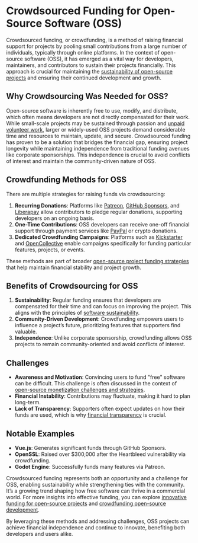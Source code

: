 # Crowdsourced Funding for Open-Source Software (OSS)

Crowdsourced funding, or crowdfunding, is a method of raising financial support for projects by pooling small contributions from a large number of individuals, typically through online platforms. In the context of open-source software (OSS), it has emerged as a vital way for developers, maintainers, and contributors to sustain their projects financially. This approach is crucial for maintaining the [sustainability of open-source projects](https://www.license-token.com/wiki/sustainable-funding-open-source) and ensuring their continued development and growth.

## Why Crowdsourcing Was Needed for OSS?

Open-source software is inherently free to use, modify, and distribute, which often means developers are not directly compensated for their work. While small-scale projects may be sustained through passion and [unpaid volunteer work](https://www.license-token.com/wiki/unpaid-volunteer-work), larger or widely-used OSS projects demand considerable time and resources to maintain, update, and secure. Crowdsourced funding has proven to be a solution that bridges the financial gap, ensuring project longevity while maintaining independence from traditional funding avenues like corporate sponsorships. This independence is crucial to avoid conflicts of interest and maintain the community-driven nature of OSS.

## Crowdfunding Methods for OSS

There are multiple strategies for raising funds via crowdsourcing:

1. **Recurring Donations**: Platforms like [Patreon](https://www.patreon.com/), [GitHub Sponsors](https://github.com/sponsors), and [Liberapay](https://liberapay.com/) allow contributors to pledge regular donations, supporting developers on an ongoing basis.
2. **One-Time Contributions**: OSS developers can receive one-off financial support through payment services like [PayPal](https://www.paypal.com/) or crypto donations.
3. **Dedicated Crowdfunding Campaigns**: Platforms such as [Kickstarter](https://www.kickstarter.com/) and [OpenCollective](https://opencollective.com/) enable campaigns specifically for funding particular features, projects, or events.

These methods are part of broader [open-source project funding strategies](https://www.license-token.com/wiki/open-source-project-funding-strategies) that help maintain financial stability and project growth.

## Benefits of Crowdsourcing for OSS

1. **Sustainability**: Regular funding ensures that developers are compensated for their time and can focus on improving the project. This aligns with the principles of [software sustainability](https://www.license-token.com/wiki/software-sustainability).
2. **Community-Driven Development**: Crowdfunding empowers users to influence a project’s future, prioritizing features that supporters find valuable.
3. **Independence**: Unlike corporate sponsorship, crowdfunding allows OSS projects to remain community-oriented and avoid conflicts of interest.

## Challenges

- **Awareness and Motivation**: Convincing users to fund "free" software can be difficult. This challenge is often discussed in the context of [open-source monetization challenges and strategies](https://www.license-token.com/wiki/open-source-monetization-challenges-and-strategies).
- **Financial Instability**: Contributions may fluctuate, making it hard to plan long-term.
- **Lack of Transparency**: Supporters often expect updates on how their funds are used, which is why [financial transparency](https://www.license-token.com/wiki/open-source-project-financial-transparency) is crucial.

## Notable Examples

- **Vue.js**: Generates significant funds through GitHub Sponsors.
- **OpenSSL**: Raised over $300,000 after the Heartbleed vulnerability via crowdfunding.
- **Godot Engine**: Successfully funds many features via Patreon.

Crowdsourced funding represents both an opportunity and a challenge for OSS, enabling sustainability while strengthening ties with the community. It’s a growing trend shaping how free software can thrive in a commercial world. For more insights into effective funding, you can explore [innovative funding for open-source projects](https://www.license-token.com/wiki/innovative-funding-for-open-source-projects) and [crowdfunding open-source development](https://www.license-token.com/wiki/crowdfunding-open-source-development).

By leveraging these methods and addressing challenges, OSS projects can achieve financial independence and continue to innovate, benefiting both developers and users alike.